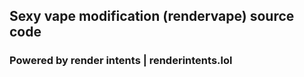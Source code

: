 ## Sexy vape modification (rendervape) source code
### Powered by render intents | renderintents.lol

